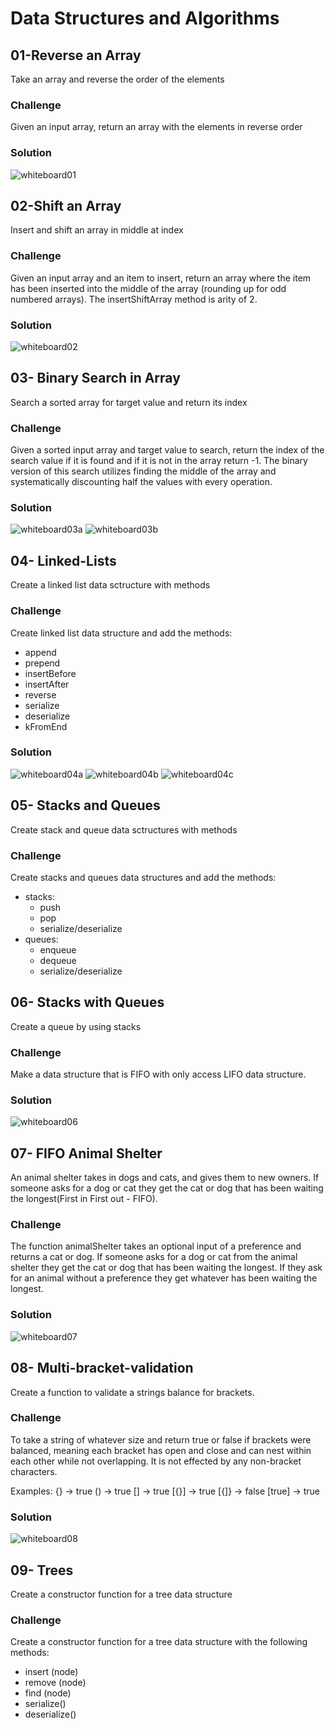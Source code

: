 # Data Structures and Algorithms
## 01-Reverse an Array
Take an array and reverse the order of the elements

### Challenge
Given an input array, return an array with the elements in reverse order

### Solution
![whiteboard01](./assets/01_array_reverse.jpg)

## 02-Shift an Array
Insert and shift an array in middle at index

### Challenge
Given an input array and an item to insert, return an array where the item has been inserted into the middle of the array (rounding up for odd numbered arrays). The insertShiftArray method is arity of 2.

### Solution
![whiteboard02](./assets/02_array_shift.jpg)

## 03- Binary Search in Array
Search a sorted array for target value and return its index

### Challenge
Given a sorted input array and target value to search, return the index of the search value if it is found and if it is not in the array return -1. The binary version of this search utilizes finding the middle of the array and systematically discounting half the values with every operation.  

### Solution
![whiteboard03a](./assets/03_array_binary_search_a.jpg)
![whiteboard03b](./assets/03_array_binary_search_b.jpg)

## 04- Linked-Lists
Create a linked list data sctructure with methods

### Challenge
Create linked list data structure and add the methods:
- append
- prepend
- insertBefore
- insertAfter
- reverse
- serialize
- deserialize
- kFromEnd   

### Solution
![whiteboard04a](./assets/04_LL_insert_methods.jpg)
![whiteboard04b](./assets/04_LL_kfromend.jpg)
![whiteboard04c](./assets/04_LL_method.jpg)

## 05- Stacks and Queues
Create stack and queue data sctructures with methods

### Challenge
Create stacks and queues data structures and add the methods:
- stacks:
  - push
  - pop
  - serialize/deserialize
- queues:
  - enqueue
  - dequeue
  - serialize/deserialize

## 06- Stacks with Queues
Create a queue by using stacks

### Challenge
Make a data structure that is FIFO with only access LIFO data structure. 

### Solution
![whiteboard06](./assets/06_stacks_with_queues.jpg)

## 07- FIFO Animal Shelter
An animal shelter takes in dogs and cats, and gives them to new owners.  If someone asks for a dog or cat they get the cat or dog that has been waiting the longest(First in First out - FIFO).

### Challenge
The function animalShelter takes an optional input of a preference and returns a cat or dog.  If someone asks for a dog or cat from the animal shelter they get the cat or dog that has been waiting the longest.  If they ask for an animal without a preference they get whatever has been waiting the longest.

### Solution
![whiteboard07](./assets/07_fifo_animal_shelter.jpg)

## 08- Multi-bracket-validation
Create a function to validate a strings balance for brackets.

### Challenge
To take a string of whatever size and return true or false if brackets were balanced, meaning each bracket has open and close and can nest within each other while not overlapping.  It is not effected by any non-bracket characters.

Examples:
{} -> true
() -> true
[] -> true
[{}] -> true
[{]} -> false
[true] -> true

### Solution
![whiteboard08](./assets/08_multi_bracket_validation.jpg)

## 09- Trees
Create a constructor function for a tree data structure

### Challenge
Create a constructor function for a tree data structure with the following methods:

- insert (node)
- remove (node)
- find (node)
- serialize()
- deserialize()



